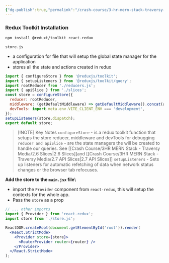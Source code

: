 ```yaml
---
{"dg-publish":true,"permalink":"/crash-course/3-hr-mern-stack-traversy-media/2-5-redux-setup/","noteIcon":""}
---
```


### Redux Toolkit Installation
```sh
npm install @reduxt/toolkit react-redux
```


`store.js`
- a configuration for file that will setup the global state manager for the application
- stores all the state and actions created in redux

```js
import { configureStore } from '@reduxjs/toolkit';
import { setupListeners } from '@reduxjs/toolkit/query';
import rootReducer from './reducers.js';
import { apiSlice } from './slices';
const store = configureStore({
  reducer: rootReducer,
  middleware: (getDefaultMiddleware) => getDefaultMiddleware().concat(apiSlice.middleware),
  devTools: import.meta.env.VITE_CLIENT_ENV === 'development',
});
setupListeners(store.dispatch);
export default store;
```


> [!NOTE] Key Notes
> `configureStore` - is a redux toolkit function that setups the store reducer, middleware and devTools for debugging
> `reducer and apiSlice` - are the state managers the will be created to handle our queries. See [[Crash Course/3HR MERN Stack - Traversy Media/2.6 Slices\|2.6 Slices]]and [[Crash Course/3HR MERN Stack - Traversy Media/2.7 API Slices\|2.7 API Slices]]
> `setupListeners` - Sets up listeners for automatic refetching of data when network status changes or the browser tab refocuses.

**Add the store to the `main.jsx` file**\
- import the `Provider` component from `react-redux`, this will setup the contexts for the whole app.
- Pass the `store` as a prop
```jsx
// ... other imports
import { Provider } from 'react-redux';
import store from './store.js';

ReactDOM.createRoot(document.getElementById('root')).render(
  <React.StrictMode>
    <Provider store={store}>
      <RouterProvider router={router} />
    </Provider>
  </React.StrictMode>
);

```
